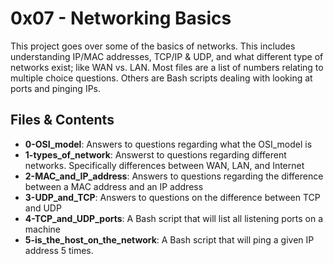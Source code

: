 # 0x07 - Networking Basics

This project goes over some of the basics of networks. This includes understanding IP/MAC addresses, TCP/IP & UDP, and what different type of networks exist; like WAN vs. LAN. Most files are a list of numbers relating to multiple choice questions. Others are Bash scripts dealing with looking at ports and pinging IPs.

## Files & Contents

- <b>0-OSI_model</b>: Answers to questions regarding what the OSI_model is
- <b>1-types_of_network</b>: Answerst to questions regarding different networks. Specifically differences between WAN, LAN, and Internet
- <b>2-MAC_and_IP_address</b>: Answers to questions regarding the difference between a MAC address and an IP address
- <b>3-UDP_and_TCP</b>: Answers to questions on the difference between TCP and UDP
- <b>4-TCP_and_UDP_ports</b>: A Bash script that will list all listening ports on a machine
- <b>5-is_the_host_on_the_network</b>: A Bash script that will ping a given IP address 5 times.
